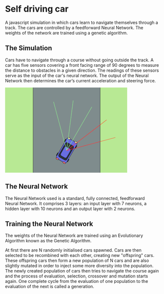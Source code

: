 # Self driving car

A javascript simulation in which cars learn to navigate themselves through a track. The cars are controlled by a feedforward Neural Network. The weights of the network are trained using a genetic algorithm.

## The Simulation

Cars have to navigate through a course without going outside the track. A car has five sensors covering a front facing range of 90 degrees to measure the distance to obstacles in a given direction. The readings of these sensors serve as the input of the car's neural network. The output of the Neural Network then determines the car’s current acceleration and steering force.


![](assets/car-sensors.png)

## The Neural Network

The Neural Network used is a standard, fully connected, feedforward Neural Network. It comprises 3 layers: an input layer with 7 neurons, a hidden layer with 10 neurons and an output layer with 2 neurons.

## Training the Neural Network

The weights of the Neural Network are trained using an Evolutionary Algorithm known as the Genetic Algorithm.

At first there are N randomly initialised cars spawned. Cars are then selected to be recombined with each other, creating new "offspring" cars. These offspring cars then form a new population of N cars and are also slightly mutated in order to inject some more diversity into the population. The newly created population of cars then tries to navigate the course again and the process of evaluation, selection, crossover and mutation starts again. One complete cycle from the evaluation of one population to the evaluation of the next is called a generation.
